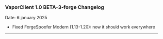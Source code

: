 ### **VaporClient 1.0 BETA-3-forge Changelog**

Date: 6 january 2025

- Fixed ForgeSpoofer Modern (1.13-1.20): now it should work everywhere
---
